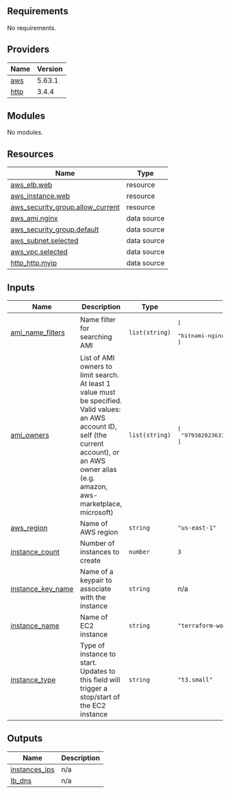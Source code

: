 <!-- BEGIN_TF_DOCS -->
## Requirements

No requirements.

## Providers

| Name | Version |
|------|---------|
| <a name="provider_aws"></a> [aws](#provider\_aws) | 5.63.1 |
| <a name="provider_http"></a> [http](#provider\_http) | 3.4.4 |

## Modules

No modules.

## Resources

| Name | Type |
|------|------|
| [aws_elb.web](https://registry.terraform.io/providers/hashicorp/aws/latest/docs/resources/elb) | resource |
| [aws_instance.web](https://registry.terraform.io/providers/hashicorp/aws/latest/docs/resources/instance) | resource |
| [aws_security_group.allow_current](https://registry.terraform.io/providers/hashicorp/aws/latest/docs/resources/security_group) | resource |
| [aws_ami.nginx](https://registry.terraform.io/providers/hashicorp/aws/latest/docs/data-sources/ami) | data source |
| [aws_security_group.default](https://registry.terraform.io/providers/hashicorp/aws/latest/docs/data-sources/security_group) | data source |
| [aws_subnet.selected](https://registry.terraform.io/providers/hashicorp/aws/latest/docs/data-sources/subnet) | data source |
| [aws_vpc.selected](https://registry.terraform.io/providers/hashicorp/aws/latest/docs/data-sources/vpc) | data source |
| [http_http.myip](https://registry.terraform.io/providers/hashicorp/http/latest/docs/data-sources/http) | data source |

## Inputs

| Name | Description | Type | Default | Required |
|------|-------------|------|---------|:--------:|
| <a name="input_ami_name_filters"></a> [ami\_name\_filters](#input\_ami\_name\_filters) | Name filter for searching AMI | `list(string)` | <pre>[<br>  "bitnami-nginx-1.27.0-0-linux-debian-12-x86_64-hvm-ebs-nami"<br>]</pre> | no |
| <a name="input_ami_owners"></a> [ami\_owners](#input\_ami\_owners) | List of AMI owners to limit search. At least 1 value must be specified. Valid values: an AWS account ID, self (the current account), or an AWS owner alias (e.g. amazon, aws-marketplace, microsoft) | `list(string)` | <pre>[<br>  "979382823631"<br>]</pre> | no |
| <a name="input_aws_region"></a> [aws\_region](#input\_aws\_region) | Name of AWS region | `string` | `"us-east-1"` | no |
| <a name="input_instance_count"></a> [instance\_count](#input\_instance\_count) | Number of instances to create | `number` | `3` | no |
| <a name="input_instance_key_name"></a> [instance\_key\_name](#input\_instance\_key\_name) | Name of a keypair to associate with the instance | `string` | n/a | yes |
| <a name="input_instance_name"></a> [instance\_name](#input\_instance\_name) | Name of EC2 instance | `string` | `"terraform-workshop-web"` | no |
| <a name="input_instance_type"></a> [instance\_type](#input\_instance\_type) | Type of instance to start. Updates to this field will trigger a stop/start of the EC2 instance | `string` | `"t3.small"` | no |

## Outputs

| Name | Description |
|------|-------------|
| <a name="output_instances_ips"></a> [instances\_ips](#output\_instances\_ips) | n/a |
| <a name="output_lb_dns"></a> [lb\_dns](#output\_lb\_dns) | n/a |
<!-- END_TF_DOCS -->